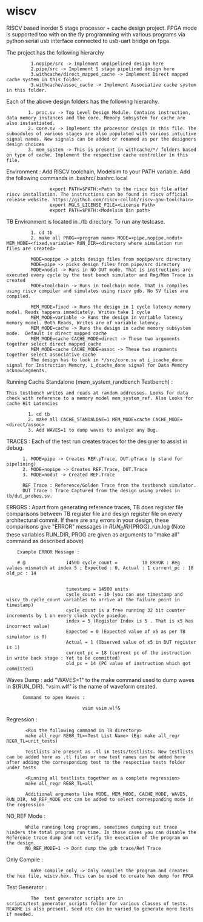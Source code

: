 # wiscv

RISCV based inorder 5 stage processor + cache design project. 
FPGA mode is supported too with on the fly programming with various programs via python serial usb interface connected to usb-uart bridge on fpga.

The project has the following hierarchy
             
             1.nopipe/src -> Implement unpipelined design here
             2.pipe/src -> Implement 5 stage pipelined design here
             3.withcache/direct_mapped_cache -> Implement Direct mapped cache system in this folder. 
             3.withcache/assoc_cache -> Implement Associative cache system in this folder. 
             
Each of the above design folders has the following hierarchy. 

            1. proc.sv -> Top Level Design Module. Contains instruction, data memory instances and the core. Memory Subsystem for cache are also instantiated.
            2. core.sv -> Implement the processor design in this file. The submodules of various stages are also populated with various intuitive signal names. New signals can be added or renamed as per the designers design choices
            3. mem_system -> This is present in withcache/*/ folders based on type of cache. Implement the respective cache controller in this file.
  
  
Environment :
          Add RISCV toolchain, Modelsim to your PATH variable. Add the following commands in .bashrc/.bashrc.local
          
                    export PATH=$PATH:<Path to the riscv bin file after riscv installation. The instructions can be found in riscv official release website. https://github.com/riscv-collab/riscv-gnu-toolchain>
                    export MGLS_LICENSE_FILE=<License Path>
                    export PATH=$PATH:<Modelsim Bin path>

TB Environment is located in ./tb directory. To run any testcase.

             1. cd tb
             2. make all PROG=<program name> MODE=<pipe,nopipe,nodut> MEM_MODE=<fixed,variable> RUN_DIR=<directory where simulation run files are created>
             
             MODE=nopipe -> picks design files from nopipe/src directory
             MODE=pipe -> picks design files from pipe/src directory
             MODE=nodut -> Runs in NO DUT mode. That is instructions are executed every cycle by the test bench simulator and Reg/Mem Trace is created
             MODE=toolchain -> Runs in toolchain mode. That is compiles using riscv compiler and simulates using riscv gdb. No SV files are compiled. 
             
             MEM_MODE=fixed -> Runs the design in 1 cycle latency memory model. Reads happens immediately. Writes take 1 cycle
             MEM_MODE=variable -> Runs the design in variable latency memory model. Both Reads, Writes are of variable latency. 
             MEM_MODE=cache -> Runs the design in cache memory subsystem mode.  Default is direct mapped cache
             MEM_MODE=cache CACHE_MODE=direct -> These two arguments together select direct mapped cache
             MEM_MODE=cache CACHE_MODE=assoc -> These two arguments together select associative cache
             The design has to look in */src/core.sv at i_icache_done signal for Instruction Memory, i_dcache_done signal for Data Memory acknowlegments.
 
Running Cache Standalone (mem_system_randbench Testbench) : 
    
    This testbench writes and reads at random addresses. Looks for data check with reference to a memory model mem_system_ref. Also Looks for cache Hit Latencies
    
            1. cd tb
            2. make all CACHE_STANDALONE=1 MEM_MODE=cache CACHE_MODE=<direct/assoc>
            3. Add WAVES=1 to dump waves to analyze any Bug.

 TRACES : 
          Each of the test run creates traces for the designer to assist in debug.
          
          1. MODE=pipe -> Creates REF.pTrace, DUT.pTrace (p stand for pipelining)
          2. MODE=nopipe -> Creates REF.Trace, DUT.Trace
          3. MODE=nodut -> Created REF.Trace
          
          REF Trace : Reference/Golden Trace from the testbench simulator. 
          DUT Trace : Trace Captured from the design using probes in tb/dut_probes.sv.
          
 ERRORS : 
         Apart from generating reference traces, TB does register file comparisons between TB register file and design register file on every architectural commit. If there are any errors in your design, these comparisons give "ERROR" messages in ${RUN_DIR}/${PROG}_run.log (Note these variables RUN_DIR, PROG are given as arguments to "make all" command as described above)
         
        Example ERROR Message :
        
        # @               14500 cycle_count =         10 ERROR : Reg values mismatch at index 5 ; Expected : 0, Actual : 1 current_pc : 18 old_pc : 14


                          timestamp = 14500 units
                          cycle_count = 10 (you can use timestamp and wiscv_tb.cycle_count variables to arrive at the failure point in timestamp)
                          cycle_count is a free running 32 bit counter increments by 1 on every clock cycle posedge. 
                          index = 5 (Register Index is 5 . That is x5 has incorrect value) 
                          Expected = 0 (Expected value of x5 as per TB simulator is 0)
                          Actual = 1 (Observed value of x5 in DUT register is 1)
                          current_pc = 18 (current pc of the instruction in write back stage : Yet to be committed)
                          old_pc = 14 (PC value of instruction which got committed)


Waves Dump :
           add "WAVES=1" to the make command used to dump waves in ${RUN_DIR}. "vsim.wlf" is the name of waveform created.
          
          Command to open Waves : 
                                
                                vsim vsim.wlf&
          
Regression :
           
           <Run the following command in TB directory>
           make all_regr REGR_TL=<Test List Name> (Eg: make all_regr REGR_TL=unit_tests)
           
           Testlists are present as .tl in tests/testlists. New testlists can be added here as .tl files or new test names can be added here after adding the corresponding test to the respective tests folder under tests

           <Running all testlists together as a complete regression>
           make all_regr REGR_TL=all 
         
           Additional arguments like MODE, MEM_MODE, CACHE_MODE, WAVES, RUN_DIR, NO_REF_MODE etc can be added to select corresponding mode in the regression

NO_REF Mode :

           While running long programs, sometimes dumping out trace hinders the total program run time. In those cases you can disable the Reference trace dump and not verify the execution of the program on the design. 
           NO_REF_MODE=1 -> Dont dump the gdb trace/Ref Trace

Only Compile :
  
             make compile_only -> Only compiles the program and creates the hex file, wiscv.hex. This can be used to create hex dump for FPGA

Test Generator :
             
             The  test generator scripts are in scripts/test_generator_scripts folder for various classes of tests. README is also present. Seed etc can be varied to generate more tests if needed. 
